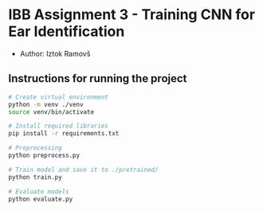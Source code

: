 # IBB Assignment 3 - Training CNN for Ear Identification
- Author: Iztok Ramovš

## Instructions for running the project
```bash
# Create virtual environment
python -m venv ./venv
source venv/bin/activate

# Install required libraries
pip install -r requirements.txt

# Preprocessing
python preprocess.py

# Train model and save it to ./pretrained/
python train.py

# Evaluate models
python evaluate.py

```
